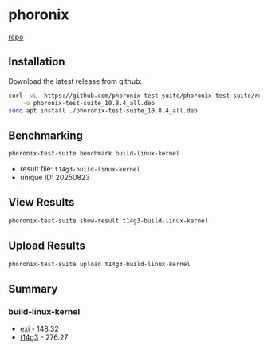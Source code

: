 # phoronix

[repo](https://github.com/phoronix-test-suite/phoronix-test-suite)

## Installation

Download the latest release from github:

```sh
curl -vL  https://github.com/phoronix-test-suite/phoronix-test-suite/releases/download/v10.8.4/phoronix-test-suite_10.8.4_all.deb \
    -o phoronix-test-suite_10.8.4_all.deb
sudo apt install ./phoronix-test-suite_10.8.4_all.deb
```

## Benchmarking

```sh
phoronix-test-suite benchmark build-linux-kernel
```

* result file: `t14g3-build-linux-kernel`
* unique ID: 20250823

## View Results

```sh
phoronix-test-suite show-result t14g3-build-linux-kernel
```

## Upload Results

```sh
phoronix-test-suite upload t14g3-build-linux-kernel
```

## Summary

### build-linux-kernel

* [exi](https://openbenchmarking.org/result/2508236-NE-EXIBUILDL69) - 148.32
* [t14g3](https://openbenchmarking.org/result/2508239-NE-T14G3BUIL19) - 276.27
